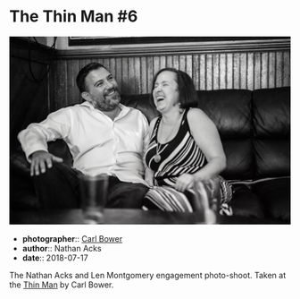 # The Thin Man \#6

![Nathan and Len sitting in the back corner of the Thin Man](assets/2018-07-17-set-1-the-thin-man-06.webp)

* **photographer**:: [Carl Bower](https://carlbowerphotos.com)
* **author**:: Nathan Acks
* **date**:: 2018-07-17

The Nathan Acks and Len Montgomery engagement photo-shoot. Taken at the [Thin Man](http://www.thinmantavern.com) by Carl Bower.
